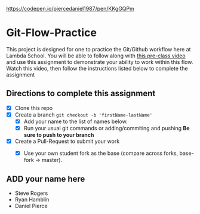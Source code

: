 https://codepen.io/piercedaniel1987/pen/KKgGQPm

# Git-Flow-Practice

This project is designed for one to practice the Git/Github workflow here at Lambda School. You will be able to follow along with [this pre-class video](https://youtu.be/4fLr6ah82bE) and use this assignment to demonstrate your ability to work within this flow. Watch this video, then follow the instructions listed below to complete the assignment

## Directions to complete this assignment

- [X] Clone this repo
- [X] Create a branch `git checkout -b 'firstName-lastName'`
  - [X] Add your name to the list of names below.
  - [X] Run your usual git commands or adding/commiting and pushing **Be sure to push to your branch**
- [X] Create a Pull-Request to submit your work
  - [X] Use your own student fork as the base (compare across forks, base-fork -> master).


## ADD your name here

- Steve Rogers
- Ryan Hamblin
- Daniel Pierce





<!--1. fork this codepen so that you have a copy on your account -->
<!--2. Add HTML and CSS to make the codepen look like the example: https://codepen.io/BritHemming/full/jONmxOm  - note that you can change the colours but everything else must look the same -->
<!-- 3. include the link to this completed codepen at the top of today's file first-lastname.txt --> 
<!-- 4. when you are finished - answer the questions at the bottom of this file -->
<!-- Questions to Submit in today's file first-lastname.txt --> 
<!--
Copy the questions below into the first-lastname.txt file on your github repo - answer each question and then push your changes. 

    1. What is Semantic HTML? 
    2. What is HTML used for? 
    3. What is an attribute and where do we put it? 
    4. What is the h1 tag used for? How many times should I use it on a page?
    5. Name two tags that have required attributes
    6. What do we put in the head of our HTML document? 
    7. What is an id? 
    8. What elements can I add an id to? 
    9. How many times can I use the same id on a page? 
    10. What is a class? 
    11. What elements can I add a class to? 
    12. How many times can I use the same class on a page? 
    13. How do I get my link to open in a new tab?
    14. What is the alt attribute in the image tag used for? 
    15. How do I reference an id?
    16. What is the difference between a section and a div
    17. What is CSS used for? 
    18. How to we select an element? Example - every h2 on the page
    19. What is the difference between a class and an id? - Give me an example of when I might use each one
    20. How do we select classes in CSS?
    21. How do we select a p element with a single class of “human””?
    22. What is a parent child selector? When would this be useful? 
    23. How do you select all links within a div with the class of sidebar?
    24. What is a pseudo selector?
    25. What do we use the change the spacing between lines?
    26. What do we use to change the spacing between letters?
    27. What do we use to to change everything to CAPITALS? lowercase? Capitalize?
    28. How do I add a 1px border around my div that is dotted and black?
    29. How do I select everything on the page? 
    30. How do I write a comment in CSS?
    31. How do I find out what file I am in, when I am using the command line? 
    32. Using the command line - how do I see a list of files/folders in my current folder?
    33. How do I remove a file via the command line? Why do I have to be careful with this? 
    34. Why should I use version control? 
    35. How often should I commit to github?
    36. What is the command we would use to push our repo up to github? 
    37. Walk me through Lambda's git flow. 

Stretch Questions

    1. What is the difference between an inline element and a block element?
    2. What happens when an element is positioned absolutely? 
    3. How do I make an element take up only the amount of space it needs but also have the ability to give it a width? 
    4. Name 3 elements that are diplay block by default, 2 elements that are display inline by default and 1 element that is display inline-block by default
    5. In your own words, explain the box model. What is the "fix" for the box model, in other words, how do we make all elements respect the width we've given them? 



   --> 